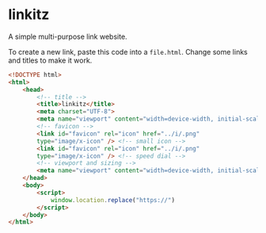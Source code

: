 # linkitz

A simple multi-purpose link website.

To create a new link, paste this code into a `file.html`. Change some links and titles to make it work.

```html
<!DOCTYPE html>
<html>
    <head>
        <!-- title -->
        <title>linkitz</title>
        <meta charset="UTF-8">
        <meta name="viewport" content="width=device-width, initial-scale=1">
        <!-- favicon -->
        <link id="favicon" rel="icon" href="../i/.png"
        type="image/x-icon" /> <!-- small icon -->
        <link id="favicon" rel="icon" href="../i/.png"
        type="image/x-icon" /> <!-- speed dial -->
        <!-- viewport and sizing -->
        <meta name="viewport" content="width=device-width, initial-scale=1.0" />
    </head>
    <body>
        <script>
            window.location.replace("https://")
        </script>
    </body>
</html>
```
